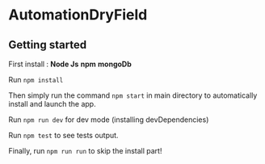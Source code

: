 # AutomationDryField

## Getting started
First install :
    **Node Js**
     **npm**
     **mongoDb**

Run `npm install`

Then simply run the command `npm start` in main directory to automatically install and launch the app.

Run `npm run dev` for dev mode (installing devDependencies)

Run `npm test` to see tests output.

Finally, run `npm run run` to skip the install part!
